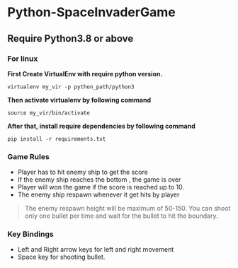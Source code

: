 # Python-SpaceInvaderGame

## Require Python3.8 or above

### For linux

**First Create VirtualEnv with require python version.**

```
virtualenv my_vir -p python_path/python3
```

**Then activate virtualenv by following command**

```
source my_vir/bin/activate
```

**After that, install require dependencies by following command**

```
pip install -r requirements.txt
```
### Game Rules
* Player has to hit enemy ship to get the score
* If the enemy ship reaches  the bottom , the game is over
* Player will won the game if the score is reached up to 10.
* The enemy ship respawn whenever it get hits by player

> The enemy respawn height will be maximum of 50-150.
> You can shoot only one bullet per time and wait for the bullet to hit the boundary.

### Key Bindings
* Left and Right arrow keys for left and right movement
* Space key for shooting bullet.

